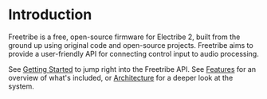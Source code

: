 # Introduction

Freetribe is a free, open-source firmware for Electribe 2,
built from the ground up using original code and open-source projects.
Freetribe aims to provide a user-friendly API for connecting
control input to audio processing.

See [Getting Started](getting-started.md) to jump right into the Freetribe API.
See [Features](features.md) for an overview of what's included,
or [Architecture](architecture.md) for a deeper look at the system.
